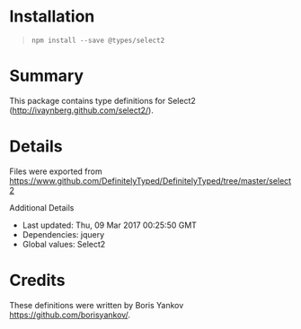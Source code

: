 # Installation
> `npm install --save @types/select2`

# Summary
This package contains type definitions for Select2 (http://ivaynberg.github.com/select2/).

# Details
Files were exported from https://www.github.com/DefinitelyTyped/DefinitelyTyped/tree/master/select2

Additional Details
 * Last updated: Thu, 09 Mar 2017 00:25:50 GMT
 * Dependencies: jquery
 * Global values: Select2

# Credits
These definitions were written by Boris Yankov <https://github.com/borisyankov/>.
